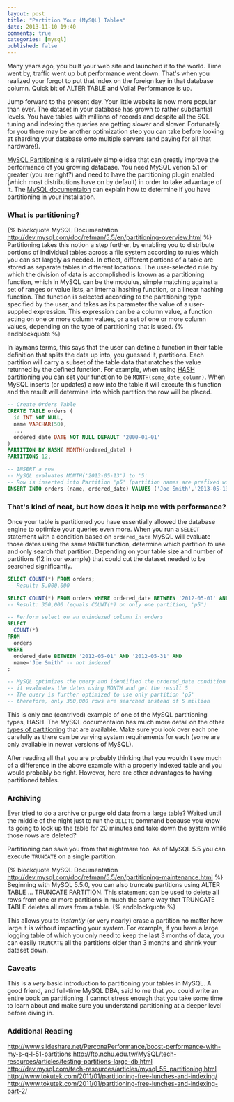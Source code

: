 ```yaml
---
layout: post
title: "Partition Your (MySQL) Tables"
date: 2013-11-10 19:40
comments: true
categories: [mysql]
published: false 
---
```


Many years ago, you built your web site and launched it to the world. Time went by, traffic went up but performance went down. That's when you realized your forgot to put that index on the foreign key in that database column. Quick bit of ALTER TABLE and Voila! Performance is up.

Jump forward to the present day. Your little website is now more popular than ever. The dataset in your database has grown to rather substantial levels. You have tables with millions of records and despite all the SQL tuning and indexing the queries are getting slower and slower. Fortunately for you there may be another optimization step you can take before looking at sharding your database onto multiple servers (and paying for all that hardware!).

[MySQL Partitioning](http://dev.mysql.com/doc/refman/5.6/en/partitioning.html) is a relatively simple idea that can greatly improve the performance of you growing database. You need MySQL verion 5.1 or greater (you are right?) and need to have the partitioning plugin enabled (which most distributions have on by default) in order to take advantage of it. The [MySQL documentaion](http://dev.mysql.com/doc/refman/5.6/en/partitioning.html) can explain how to determine if you have partitioning in your installation.

### What is partitioning?

{% blockquote MySQL Documentation http://dev.mysql.com/doc/refman/5.5/en/partitioning-overview.html %}
Partitioning takes this notion a step further, by enabling you to distribute portions of individual tables across a file system according to rules which you can set largely as needed. In effect, different portions of a table are stored as separate tables in different locations. The user-selected rule by which the division of data is accomplished is known as a partitioning function, which in MySQL can be the modulus, simple matching against a set of ranges or value lists, an internal hashing function, or a linear hashing function. The function is selected according to the partitioning type specified by the user, and takes as its parameter the value of a user-supplied expression. This expression can be a column value, a function acting on one or more column values, or a set of one or more column values, depending on the type of partitioning that is used.
{% endblockquote %}

In laymans terms, this says that the user can define a function in their table definition that splits the data up into, you guessed it, partitions. Each partition will carry a subset of the table data that matches the value returned by the defined function. For example, when using [HASH partitioning](http://dev.mysql.com/doc/refman/5.1/en/partitioning-hash.html) you can set your function to be `MONTH(some_date_column)`. When MySQL inserts (or updates) a row into the table it will execute this function and the result will determine into which partition the row will be placed.

```sql
-- Create Orders Table
CREATE TABLE orders (
  id INT NOT NULL,
  name VARCHAR(50),
  ...
  ordered_date DATE NOT NULL DEFAULT '2000-01-01'
)
PARTITION BY HASH( MONTH(ordered_date) )
PARTITIONS 12;

-- INSERT a row
-- MySQL evaluates MONTH('2013-05-13') to '5'
-- Row is inserted into Partition 'p5' (partition names are prefixed with 'p')
INSERT INTO orders (name, ordered_date) VALUES ('Joe Smith','2013-05-13');
```

### That's kind of neat, but how does it help me with performance?  

Once your table is partitioned you have essentially allowed the database engine to optimize your queries even more. When you run a `SELECT` statement with a condition based on `ordered_date` MySQL will evaluate those dates using the same `MONTH` function, determine which partition to use and only search that partition. Depending on your table size and number of partitions (12 in our example) that could cut the dataset needed to be searched significantly. 

```sql
SELECT COUNT(*) FROM orders;
-- Result: 5,000,000

SELECT COUNT(*) FROM orders WHERE ordered_date BETWEEN '2012-05-01' AND '2012-05-31';
-- Result: 350,000 (equals COUNT(*) on only one partition, 'p5')

-- Perform select on an unindexed column in orders
SELECT 
  COUNT(*) 
FROM 
  orders 
WHERE 
  ordered_date BETWEEN '2012-05-01' AND '2012-05-31' AND 
  name='Joe Smith' -- not indexed
;

-- MySQL optimizes the query and identified the ordered_date condition
-- it evaluates the dates using MONTH and get the result 5
-- The query is further optimized to use only partition 'p5'
-- therefore, only 350,000 rows are searched instead of 5 million
```

This is only one (contrived) example of one of the MySQL partitioning 
types, HASH. The MySQL documentaion has much more detail on the other 
[types of partitioning](http://dev.mysql.com/doc/refman/5.5/en/partitioning-types.html) 
that are available. Make sure you look over each one carefully as there
can be varying system requirements for each (some are only available in
newer versions of MySQL).

After reading all that you are probably thinking that you wouldn't see 
much of a difference in the above example with a properly indexed table 
and you would probably  be right. However, here are other advantages to 
having partitioned tables.

### Archiving

Ever tried to do a archive or purge old data from a large table? Waited
until the middle of the night just to run the `DELETE` command because 
you know its going to lock up the table for 20 minutes and take down the
system while those rows are deleted?

Partitioning can save you from that nightmare too. As of MySQL 5.5 you
can execute `TRUNCATE` on a single partition. 

{% blockquote MySQL Documentation http://dev.mysql.com/doc/refman/5.5/en/partitioning-maintenance.html %}
Beginning with MySQL 5.5.0, you can also truncate partitions using ALTER TABLE ... TRUNCATE PARTITION. This statement can be used to delete all rows from one or more partitions in much the same way that TRUNCATE TABLE deletes all rows from a table.
{% endblockquote %}

This allows you to _instantly_ (or very nearly) erase a partition no
matter how large it is without impacting your system. For example, if
you have a large logging table of which you only need to keep the last 3
months of data, you can easily `TRUNCATE` all the partitions older than
3 months and shrink your dataset down.

### Caveats

This is a _very_ basic introduction to partitioning your tables in
MySQL. A good friend, and full-time MySQL DBA, said to me that you could
write an entire book on partitioning. I cannot stress enough that you
take some time to learn about and make sure you understand partitioning
at a deeper level before diving in.  

### Additional Reading

http://www.slideshare.net/PerconaPerformance/boost-performance-with-my-s-q-l-51-partitions
http://ftp.nchu.edu.tw/MySQL/tech-resources/articles/testing-partitions-large-db.html
http://dev.mysql.com/tech-resources/articles/mysql_55_partitioning.html
http://www.tokutek.com/2011/01/partitioning-free-lunches-and-indexing/
http://www.tokutek.com/2011/01/partitioning-free-lunches-and-indexing-part-2/
